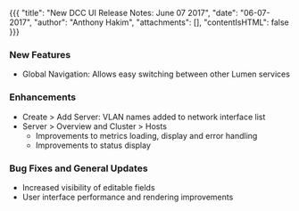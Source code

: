 {{{
"title": "New DCC UI Release Notes: June 07 2017",
"date": "06-07-2017",
"author": "Anthony Hakim",
"attachments": [],
"contentIsHTML": false
}}}

### New Features

* Global Navigation: Allows easy switching between other Lumen services

### Enhancements

* Create > Add Server: VLAN names added to network interface list
* Server > Overview and Cluster > Hosts
  * Improvements to metrics loading, display and error handling
  * Improvements to status display

### Bug Fixes and General Updates

* Increased visibility of editable fields
* User interface performance and rendering improvements
